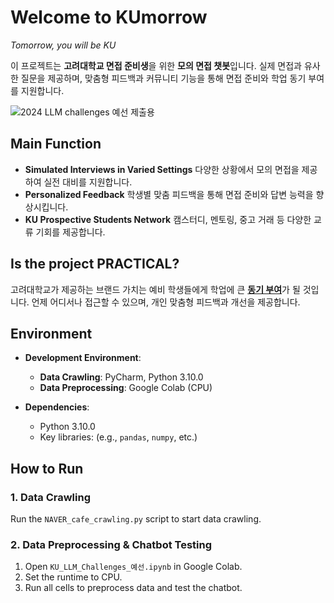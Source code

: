 # Welcome to KUmorrow 
*Tomorrow, you will be KU*

이 프로젝트는 **고려대학교 면접 준비생**을 위한 **모의 면접 챗봇**입니다. 실제 면접과 유사한 질문을 제공하며, 맞춤형 피드백과 커뮤니티 기능을 통해 면접 준비와 학업 동기 부여를 지원합니다.

![2024 LLM challenges 예선 제출용](https://github.com/user-attachments/assets/84f9c2c6-1512-4b9d-986d-0c466c75f51f)


## Main Function 
- **Simulated Interviews in Varied Settings** 다양한 상황에서 모의 면접을 제공하여 실전 대비를 지원합니다. 
- **Personalized Feedback** 학생별 맞춤 피드백을 통해 면접 준비와 답변 능력을 향상시킵니다. 
- **KU Prospective Students Network** 캠스터디, 멘토링, 중고 거래 등 다양한 교류 기회를 제공합니다.

## Is the project PRACTICAL?
고려대학교가 제공하는 브랜드 가치는 예비 학생들에게 학업에 큰 <u>**동기 부여**</u>가 될 것입니다. 언제 어디서나 접근할 수 있으며, 개인 맞춤형 피드백과 개선을 제공합니다.

## Environment

- **Development Environment**:
	- **Data Crawling**: PyCharm, Python 3.10.0
	- **Data Preprocessing**: Google Colab (CPU)

- **Dependencies**:
	- Python 3.10.0
	-  Key libraries: (e.g., `pandas`, `numpy`, etc.)

## How to Run
### 1. Data Crawling
Run the `NAVER_cafe_crawling.py` script to start data crawling.

### 2. Data Preprocessing & Chatbot Testing
1. Open `KU_LLM_Challenges_예선.ipynb` in Google Colab.
2. Set the runtime to CPU.
3. Run all cells to preprocess data and test the chatbot.

